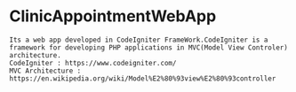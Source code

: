# ClinicAppointmentWebApp
	Its a web app developed in CodeIgniter FrameWork.CodeIgniter is a framework for developing PHP applications in MVC(Model View Controler) architecture.
	CodeIgniter : https://www.codeigniter.com/
	MVC Architecture : https://en.wikipedia.org/wiki/Model%E2%80%93view%E2%80%93controller
	
	
	
	
